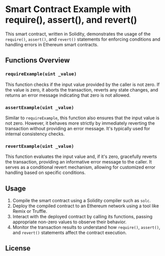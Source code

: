 # Smart Contract Example with require(), assert(), and revert()

This smart contract, written in Solidity, demonstrates the usage of the `require()`, `assert()`, and `revert()` statements for enforcing conditions and handling errors in Ethereum smart contracts.

## Functions Overview

### `requireExample(uint _value)`

This function checks if the input value provided by the caller is not zero. If the value is zero, it aborts the transaction, reverts any state changes, and returns an error message indicating that zero is not allowed.

### `assertExample(uint _value)`

Similar to `requireExample`, this function also ensures that the input value is not zero. However, it behaves more strictly by immediately reverting the transaction without providing an error message. It's typically used for internal consistency checks.

### `revertExample(uint _value)`

This function evaluates the input value and, if it's zero, gracefully reverts the transaction, providing an informative error message to the caller. It serves as a conditional revert mechanism, allowing for customized error handling based on specific conditions.

## Usage

1. Compile the smart contract using a Solidity compiler such as `solc`.
2. Deploy the compiled contract to an Ethereum network using a tool like Remix or Truffle.
3. Interact with the deployed contract by calling its functions, passing appropriate non-zero values to observe their behavior.
4. Monitor the transaction results to understand how `require()`, `assert()`, and `revert()` statements affect the contract execution.

## License


